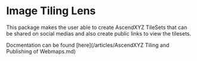 
# Image Tiling Lens

This package makes the user able to create AscendXYZ TileSets that can be shared on social medias and also create public links to view the tilesets. 

Docmentation can be found [here](/articles/AscendXYZ Tiling and Publishing of Webmaps.md)
